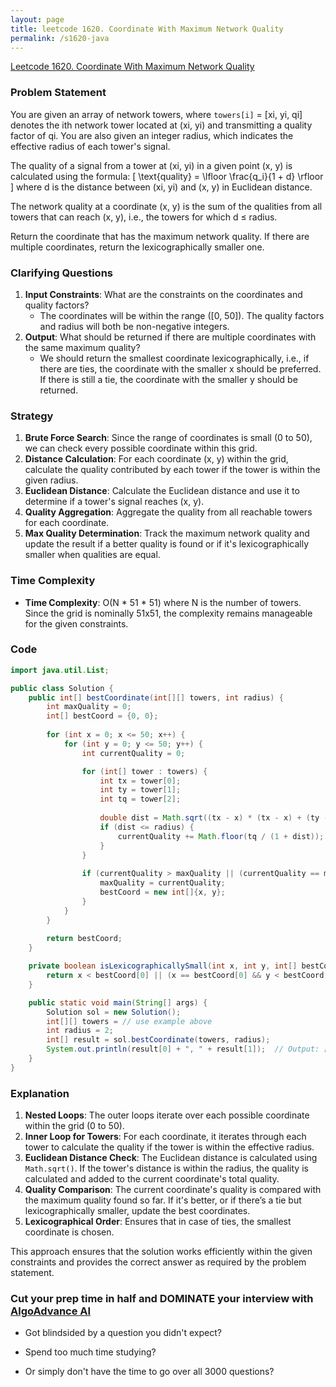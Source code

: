 ```yaml
---
layout: page
title: leetcode 1620. Coordinate With Maximum Network Quality
permalink: /s1620-java
---
```

[Leetcode 1620. Coordinate With Maximum Network Quality](https://algoadvance.github.io/algoadvance/l1620)
### Problem Statement
You are given an array of network towers, where `towers[i]` = [xi, yi, qi] denotes the ith network tower located at (xi, yi) and transmitting a quality factor of qi. You are also given an integer radius, which indicates the effective radius of each tower's signal.

The quality of a signal from a tower at (xi, yi) in a given point (x, y) is calculated using the formula: 
\[ \text{quality} = \lfloor \frac{q_i}{1 + d} \rfloor \]
where d is the distance between (xi, yi) and (x, y) in Euclidean distance.

The network quality at a coordinate (x, y) is the sum of the qualities from all towers that can reach (x, y), i.e., the towers for which d ≤ radius.

Return the coordinate that has the maximum network quality. If there are multiple coordinates, return the lexicographically smaller one.

### Clarifying Questions
1. **Input Constraints**: What are the constraints on the coordinates and quality factors?
   - The coordinates will be within the range \([0, 50]\). The quality factors and radius will both be non-negative integers.
2. **Output**: What should be returned if there are multiple coordinates with the same maximum quality?
   - We should return the smallest coordinate lexicographically, i.e., if there are ties, the coordinate with the smaller x should be preferred. If there is still a tie, the coordinate with the smaller y should be returned.

### Strategy
1. **Brute Force Search**: Since the range of coordinates is small (0 to 50), we can check every possible coordinate within this grid.
2. **Distance Calculation**: For each coordinate (x, y) within the grid, calculate the quality contributed by each tower if the tower is within the given radius.
3. **Euclidean Distance**: Calculate the Euclidean distance and use it to determine if a tower's signal reaches (x, y).
4. **Quality Aggregation**: Aggregate the quality from all reachable towers for each coordinate.
5. **Max Quality Determination**: Track the maximum network quality and update the result if a better quality is found or if it's lexicographically smaller when qualities are equal.

### Time Complexity
- **Time Complexity**: O(N * 51 * 51) where N is the number of towers. Since the grid is nominally 51x51, the complexity remains manageable for the given constraints.

### Code

```java
import java.util.List;

public class Solution {
    public int[] bestCoordinate(int[][] towers, int radius) {
        int maxQuality = 0;
        int[] bestCoord = {0, 0};
        
        for (int x = 0; x <= 50; x++) {
            for (int y = 0; y <= 50; y++) {
                int currentQuality = 0;

                for (int[] tower : towers) {
                    int tx = tower[0];
                    int ty = tower[1];
                    int tq = tower[2];
                    
                    double dist = Math.sqrt((tx - x) * (tx - x) + (ty - y) * (ty - y));
                    if (dist <= radius) {
                        currentQuality += Math.floor(tq / (1 + dist));
                    }
                }
                
                if (currentQuality > maxQuality || (currentQuality == maxQuality && isLexicographicallySmall(x, y, bestCoord))) {
                    maxQuality = currentQuality;
                    bestCoord = new int[]{x, y};
                }
            }
        }
        
        return bestCoord;
    }

    private boolean isLexicographicallySmall(int x, int y, int[] bestCoord) {
        return x < bestCoord[0] || (x == bestCoord[0] && y < bestCoord[1]);
    }

    public static void main(String[] args) {
        Solution sol = new Solution();
        int[][] towers = // use example above
        int radius = 2;
        int[] result = sol.bestCoordinate(towers, radius);
        System.out.println(result[0] + ", " + result[1]);  // Output: [2, 1]
    }
}
```

### Explanation
1. **Nested Loops**: The outer loops iterate over each possible coordinate within the grid (0 to 50).
2. **Inner Loop for Towers**: For each coordinate, it iterates through each tower to calculate the quality if the tower is within the effective radius.
3. **Euclidean Distance Check**: The Euclidean distance is calculated using `Math.sqrt()`. If the tower's distance is within the radius, the quality is calculated and added to the current coordinate's total quality.
4. **Quality Comparison**: The current coordinate's quality is compared with the maximum quality found so far. If it's better, or if there’s a tie but lexicographically smaller, update the best coordinates.
5. **Lexicographical Order**: Ensures that in case of ties, the smallest coordinate is chosen.

This approach ensures that the solution works efficiently within the given constraints and provides the correct answer as required by the problem statement.


### Cut your prep time in half and DOMINATE your interview with [AlgoAdvance AI](https://algoAdvance.com)

- Got blindsided by a question you didn't expect?

- Spend too much time studying?

- Or simply don't have the time to go over all 3000 questions?

